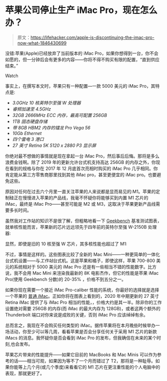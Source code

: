 # 苹果公司停止生产 iMac Pro，现在怎么办？

> 原文：<https://lifehacker.com/apple-is-discontinuing-the-imac-pro-now-what-1846430699>

没错:苹果(Apple)已经放弃了当前版本的 iMac Pro，如果你想得到一台，你不会如愿的，但一分钟后会有更多的内容——你将不得不购买有限的配置，“直到供应结束。”

Watch

事实上，在撰写本文时，苹果只有一种配置—一款 5000 美元的 iMac Pro，其特点是:

*   *3.0GHz 10 核英特尔至强 W 处理器*
*   *睿频加速至 4.5GHz*
*   *32GB 2666MHz ECC 内存，最高可配置 256GB*
*   *1TB 固态硬盘存储*
*   *带 8GB HBM2 内存的镭龙 Pro Vega 56*
*   *10Gb Ethernet*
*   *四个雷电 3 港口*
*   *27 英寸 Retina 5K 5120 x 2880 P3 显示屏*

你绝对最不想做的事情就是现在拿起一台 iMac Pro，然后事后后悔。那将是多么浪费金钱啊。除了 2019 年的更新允许台式机支持高达 256GB 的内存之外，你现在看到的规格与你在 2017 年 12 月底首次亮相时购买的 iMac Pro 几乎相同。你肯定能从第三方零售商那里找到其他 iMac pro，甚至更便宜的 iMac pro。也要避免这些。

原因对任何在过去六个月里一直关注苹果的人来说都是显而易见的:M1。苹果的定制硅正在慢慢进入苹果的产品线，我毫不怀疑你将能够买到内置 M1 芯片的 iMac，最终是 iMac Pro——甚至可能是 M2 或 M3，这取决于苹果更新产品线需要多长时间。

虽然我对工作站的知识不是很了解，但粗略地看一下 [Geekbench](https://browser.geekbench.com/mac-benchmarks) 基准测试图表，就单核性能而言，苹果新的芯片远远领先于四年前的英特尔至强 W-2150B 处理器:

显然，即使是旧的 10 核至强 W 芯片，其多核性能也超过了 M1:

不过，事情是这样的。这些图表比较了全新的 Mac Mini——一种更简单的一体化台式机设置——与*工作站*台式机。这是苹果和橘子，即使这样，苹果 700-800 美元的系统相对于 5000 美元的 iMac Pro 还是有一些相当不错的性能数字。比方说，我不会用 Mac Mini 来渲染我最新的 8K 电影杰作，但它的性能是苹果 iMac Pro(使用 Geekbench 分数)的 20-35% ，价格不到五分之一。

如果你现在需要一个接近 iMac Pro-caliber 性能的系统，你最好的选择就是选择一个苹果的 [普通 iMac](https://www.apple.com/shop/buy-mac/imac)。正如你将在图表上看到的，2020 年中期更新的 27 英寸 Retina iMac 提供了与 iMac Pro 相当的性能，，价格大约是其一半。除非你的工作设置绝对需要 256GB 的内存(而 iMac 的最大内存为 128GB)，或者这两个额外的 Thunderbolt 端口对你来说是成败的关键，否则 iMac Pro 应该绰绰有余。

总而言之，我现在不会购买任何类型的 iMac。据传苹果将在本月晚些时候举办一场活动，你至少可以等几周，看看苹果是否会分享任何关于采用 M1 芯片的新款 iMacs 的消息。我怀疑你是否会看到 iMac Pro 的发布，但我确信在未来的某个时刻,也会发布。

苹果芯片带来的性能提升——如果它目前的 MacBooks 和 Mac Minis 可以作为参考的话——相当可观，如果因为等不了一个月而错过了 T2，那将是一种耻辱。如果你能等上几个月(或几个季度)来看看它的 M1 芯片在更注重性能的个人电脑中的表现，那就更好了。